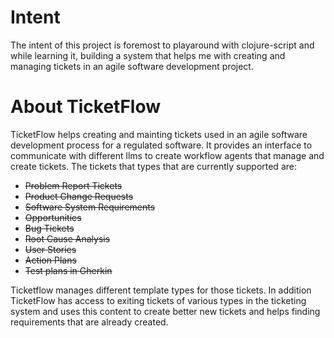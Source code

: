 # Intent
The intent of this project is foremost to playaround with clojure-script and while learning it, building a system that helps me with creating and managing tickets in an agile software development project.   

# About TicketFlow
TicketFlow helps creating and mainting tickets used in an agile software development process for a regulated software. It provides an interface to communicate with different llms to create workflow agents that manage and create tickets. The tickets that types that are currently supported are:
    
- ~~Problem Report Tickets~~
- ~~Product Change Requests~~
- ~~Software System Requirements~~
- ~~Opportunities~~
- ~~Bug Tickets~~
- ~~Root Cause Analysis~~
- ~~User Stories~~
- ~~Action Plans~~
- ~~Test plans in Gherkin~~

Ticketflow manages different template types for those tickets. In addition TicketFlow has access to exiting tickets of various types in the ticketing system and uses this content to create better new tickets and helps finding requirements that are already created.

